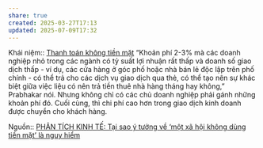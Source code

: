 ```yaml
---
share: true
created: 2025-03-27T17:13
updated: 2025-07-09T17:32
---
```

Khái niệm:: [Thanh toán không tiền mặt](../../../%CE%9E%20Kh%C3%A1i%20ni%E1%BB%87m/Thanh%20to%C3%A1n%20kh%C3%B4ng%20ti%E1%BB%81n%20m%E1%BA%B7t.md)
“Khoản phí 2-3% mà các doanh nghiệp nhỏ trong các ngành có tỷ suất lợi nhuận rất thấp và doanh số giao dịch thấp - ví dụ, các cửa hàng ở góc phố hoặc nhà bán lẻ độc lập trên phố chính - có thể trả cho các dịch vụ giao dịch qua thẻ, có thể tạo nên sự khác biệt giữa việc liệu có nên trả tiền thuê nhà hàng tháng hay không,” Prabhakar nói. Nhưng không chỉ có các chủ doanh nghiệp phải gánh những khoản phí đó. Cuối cùng, thì chi phí cao hơn trong giao dịch kinh doanh được chuyển cho khách hàng.

Nguồn:: [PHÂN TÍCH KINH TẾ: Tại sao ý tưởng về ‘một xã hội không dùng tiền mặt’ là nguy hiểm](https://www.phantichkinhte123.com/2020/11/tai-sao-y-tuong-ve-mot-xa-hoi-khong.html)
